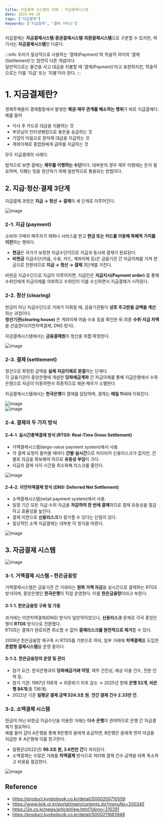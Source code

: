 ```yaml
---
title: 지급결제 시스템의 이해 - 자금결제시스템
date: 2025-06-29
tags: ["지급결제"]
keywords: ["지급결제", "결제 서비스"]
---
```


지급결제는 **자금결제시스템·증권결제시스템·외환결제시스템**으로 구분할 수 있지만, 여기서는 **자금결제시스템**만 다룬다.

:::info
우리가 일상적으로 사용하는 ‘결제(Payment)’와 학술적 의미의 ‘결제(Settlement)’는 엄연히 다른 개념이다.  
일반적으로는 물건을 사고 대금을 지불할 때 ‘결제(Payment)’라고 표현하지만, 학술적으로는 이를 ‘지급’ 또는 ‘지불’이라 한다.
:::

# 1. 지금결제란?

경제주체들이 경제활동에서 발생한 **채권·채무 관계를 해소하는 행위**가 바로 지급결제다.  
예를 들어

- 식사 후 카드로 대금을 지불하는 것  
- 부모님이 인터넷뱅킹으로 용돈을 송금하는 것  
- 기업이 어음으로 원자재 대금을 지급하는 것  
- 계좌이체로 종업원에게 급여를 지급하는 것  

모두 지급결제의 사례다.

법적으로 보면 결제는 **채무를 이행하는 수단**이다. 대부분의 경우 채무 이행에는 돈이 필요하며, 지폐는 빚을 청산하기 위해 일반적으로 통용되는 방법이다.

## 2. 지급·청산·결제 3단계

지급결제 과정은 **지급 → 청산 → 결제**의 세 단계로 이루어진다.

![image](./images/settlement-payment-3-steps.png)

### 2-1. 지급 (payment)

소비자·구매자·채무자가 재화나 서비스를 받고 **현금 또는 카드를 이용해 화폐적 가치를 이전**하는 행위다.

- **현금**은 국가가 보장한 지급수단이므로 지급과 동시에 결제가 완료된다.  
- **비현금** 지급수단(어음, 수표, 카드, 계좌이체 등)은 금융기관 간 자금이체를 거쳐 현금으로 전환되므로 **지급 → 청산 → 결제** 3단계를 거친다.

비현금 지급수단으로 지급이 이루어지면, 지급인은 **지급지시(Payment order)** 를 통해 수취인에게 자금이체를 의뢰하고 수취인이 이를 수신하면서 지급결제가 시작된다.

### 2-2. 청산 (clearing)

현금이 아닌 지급수단으로 거래가 이뤄질 때, 금융기관들이 **상호 주고받을 금액을 계산**하는 과정이다.  
**청산기관(clearing house)** 은 계좌이체·어음·수표 등을 확인한 뒤 최종 **수취·지급 차액**을 산출한다(이연차액결제, DNS 방식).  

자금결제시스템에서는 **금융결제원**이 청산을 취합·확정한다.

![image](./images/clearing.png)

### 2-3. 결제 (settlement)

청산으로 확정된 금액을 **실제 자금이체로 완결**하는 단계다.  
각 금융기관이 중앙은행에 개설한 **당좌예금계좌** 간 자금이체를 통해 지급은행에서 수취은행으로 자금이 이동하면서 최종적으로 채권·채무가 소멸한다.  

자금결제시스템에서는 **한국은행**이 결제를 담당하며, 결제는 **매일 11시**에 이뤄진다.

![image](./images/settlement-1.png)  
![image](./images/settlement-2.png)

### 2-4. 결제의 두 가지 방식

#### 2-4-1. 실시간총액결제 방식 (RTGS: Real-Time Gross Settlement)

- 거액결제시스템(large-value payment system)에서 사용.  
- 각 결제 요청이 들어올 때마다 **건별·실시간**으로 처리되어 신용리스크가 없지만, 건별로 자금을 확보해야 하므로 **유동성 부담**이 크다.  
- 지급과 결제 사이 시간을 최소화해 리스크를 줄인다.

![image](./images/rtgs.png)

#### 2-4-2. 이연차액결제 방식 (DNS: Deferred Net Settlement)

- 소액결제시스템(retail payment system)에서 사용.  
- 일정 기간 모든 지급·수취 자금을 **차감하여 한 번에 결제**하므로 결제 유동성을 절감하고 효율성을 높인다.  
- 결제 이연으로 **신용리스크**가 증가할 수 있다는 단점이 있다.  
- 일상적인 소액 지급결제는 대부분 이 방식을 따른다.

![image](./images/dns.png)

## 3. 자금결제 시스템

![image](./images/ps-flow.jpg)

### 3-1. 거액결제 시스템 – 한은금융망

거액결제시스템은 금융기관 간 거래되는 **원화 거액 자금**을 실시간으로 결제하는 RTGS 방식이며, 중앙은행인 **한국은행**이 직접 운영한다. 이를 **한은금융망**이라고 부른다.

#### 3-1-1. 한은금융망 구축 및 가동

과거에는 이연차액결제(DNS) 방식이 일반적이었으나, **신용리스크** 문제로 각국 중앙은행이 **RTGS** 방식으로 전환했다.  
RTGS는 결제가 완료되면 취소할 수 없어 **결제리스크를 원천적으로 제거**할 수 있다.

2009년 한은금융망 재구축 시 RTGS를 기본으로 하되, 일부 거래에 **차액결제**를 도입한 **혼합형 결제시스템**을 운영 중이다.

#### 3-1-2. 한은금융망의 운영 및 관리

- 참가 요건: 한국은행과의 **당좌예금거래 약정**, 재무 건전성, 예상 이용 건수, 전문 인력 등.  
- 참가 기관: 1997년 158개 → 외환위기 이후 감소 → 2025년 현재 **은행 52개, 비은행 84개**(총 136개).  
- 2022년 기준 **일평균 결제 금액 524.3조 원**, **연간 결제 건수 2.33만 건**.

### 3-2. 소액결제 시스템

현금이 아닌 비현금 지급수단을 이용한 거래는 **다수 은행**이 관여하므로 은행 간 자금결제가 필요하다.  
예를 들어 갑이 A은행을 통해 B은행의 을에게 송금하면, B은행은 을에게 먼저 자금을 지급한 후 A은행에 이를 청구한다.

- 일평균(2022년) **99.3조 원, 3.6천만 건**이 처리된다.  
- 소액결제는 수많은 거래를 **차액결제** 방식으로 처리해 결제 건수·금액을 대폭 축소하고 비용을 절감한다.

![image](./images/sps-flow.jpg)


## Reference
- https://product.kyobobook.co.kr/detail/S000200710559
- https://www.bok.or.kr/portal/main/contents.do?menuNo=200345
- https://2e.co.kr/news/articleView.html?idxno=210291
- https://product.kyobobook.co.kr/detail/S000211683948